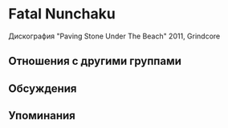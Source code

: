 # Fatal Nunchaku

Дискография
"Paving Stone Under The Beach" 2011, Grindcore

## Отношения с другими группами


## Обсуждения


## Упоминания

